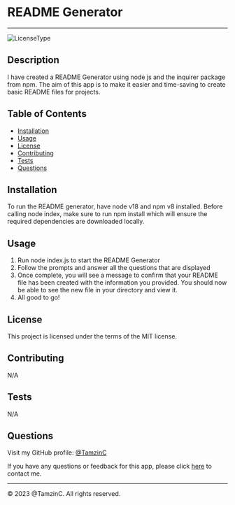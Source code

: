 
# README Generator

---

![LicenseType](https://img.shields.io/static/v1?label=LicenseType&message=MIT&color=blueviolet)
 

## Description
 I have created a README Generator using node js and the inquirer package from npm. The aim of this app is to make it easier and time-saving to create basic README files for projects.


## Table of Contents
* [Installation](#installation)
* [Usage](#usage)
* [License](#license)
* [Contributing](#contributing)
* [Tests](#tests)
* [Questions](#questions)


## Installation
To run the README generator, have node v18 and npm v8 installed. Before calling node index, make sure to run npm install which will ensure the required dependencies are downloaded locally.


## Usage
1. Run node index.js to start the README Generator
2. Follow the prompts and answer all the questions that are displayed
3. Once complete, you will see a message to confirm that your README file has been created with the information you provided. You should now be able to see the new file in your directory and view it.
4. All good to go!




## License
This project is licensed under the terms of the MIT license.


## Contributing
N/A


## Tests
N/A


## Questions
Visit my GitHub profile: [@TamzinC](https://github.com/TamzinC)

If you have any questions or feedback for this app, please click [here](tamzin.chikhalia@gmail.com) to contact me.

---

© 2023 @TamzinC. All rights reserved.
